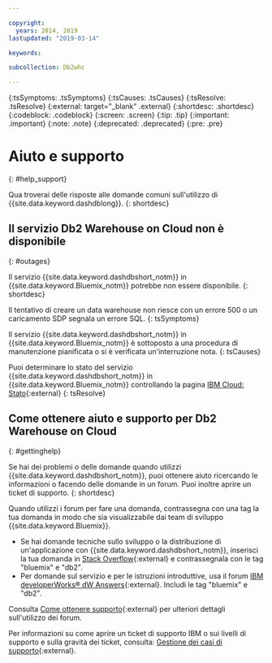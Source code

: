 ```yaml
---

copyright:
  years: 2014, 2019
lastupdated: "2019-03-14"

keywords:

subcollection: Db2whc

---
```


<!-- Attribute definitions --> 
{:tsSymptoms: .tsSymptoms} 
{:tsCauses: .tsCauses} 
{:tsResolve: .tsResolve} 
{:external: target="_blank" .external}
{:shortdesc: .shortdesc}
{:codeblock: .codeblock}
{:screen: .screen}
{:tip: .tip}
{:important: .important}
{:note: .note}
{:deprecated: .deprecated}
{:pre: .pre}

# Aiuto e supporto
{: #help_support}

Qua troverai delle risposte alle domande comuni sull'utilizzo di {{site.data.keyword.dashdblong}}.
{: shortdesc}

## Il servizio Db2 Warehouse on Cloud non è disponibile
{: #outages}

Il servizio {{site.data.keyword.dashdbshort_notm}}
in {{site.data.keyword.Bluemix_notm}} potrebbe
non essere disponibile.
{: shortdesc}

Il tentativo di creare un data warehouse non riesce con un errore 500
o un caricamento SDP segnala un errore SQL.
{: tsSymptoms}

Il servizio {{site.data.keyword.dashdbshort_notm}}
in {{site.data.keyword.Bluemix_notm}} è
sottoposto a una procedura di manutenzione pianificata o si è verificata un'interruzione
nota.
{: tsCauses}

Puoi determinare lo stato del servizio {{site.data.keyword.dashdbshort_notm}} in {{site.data.keyword.Bluemix_notm}} controllando la pagina [IBM Cloud: Stato](https://cloud.ibm.com/status?selected=status){:external}
{: tsResolve}

<!-- * Status monitoring:
  * [All regions](https://console.eu-gb.bluemix.net/status?tags=platform,runtimes,services,ibm:yp:eu-gb,ibm:yp:eu-de,ibm:yp:us-south,ibm:yp:au-syd){:external} -->

## Come ottenere aiuto e supporto per Db2 Warehouse on Cloud
{: #gettinghelp}

Se hai dei problemi o delle domande quando utilizzi {{site.data.keyword.dashdbshort_notm}},
puoi ottenere aiuto ricercando le informazioni o facendo delle domande in un forum. Puoi inoltre aprire un ticket di supporto.
{: shortdesc}

Quando utilizzi i forum per fare una domanda, contrassegna con una tag la tua domanda in modo che sia visualizzabile dai team di sviluppo {{site.data.keyword.Bluemix}}.

* Se hai domande tecniche sullo sviluppo o la distribuzione di un'applicazione con {{site.data.keyword.dashdbshort_notm}}, inserisci la tua domanda in [Stack Overflow](http://stackoverflow.com/search?q=dashdb+bluemix){:external} e contrassegnala con le tag "bluemix" e "db2".
* Per domande sul servizio e per le istruzioni introduttive, usa il forum [IBM developerWorks® dW Answers](https://developer.ibm.com/answers/topics/dashdb/?smartspace=bluemix){:external}. Includi le tag "bluemix" e "db2".

Consulta [Come ottenere supporto](/docs/get-support?topic=get-support-getting-customer-support#using-avatar){:external} per ulteriori dettagli sull'utilizzo dei forum.

Per informazioni su come aprire un ticket di supporto IBM o sui livelli di supporto e sulla gravità dei ticket, consulta: [Gestione dei casi di supporto](/docs/get-support?topic=get-support-open-case#open-case){:external}.



